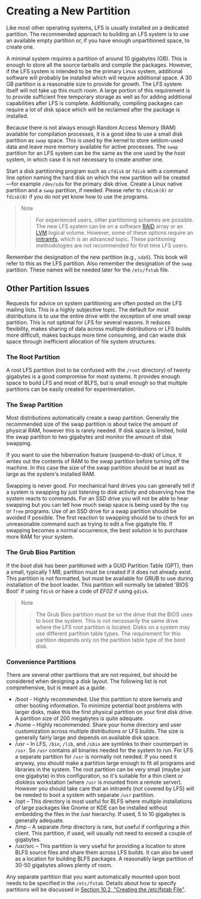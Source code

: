 # Creating a New Partition

Like most other operating systems, LFS is usually installed on a dedicated partition. The recommended approach to building an LFS system is to use an available empty partition or, if you have enough unpartitioned space, to create one.

A minimal system requires a partition of around 10 gigabytes (GB). This is enough to store all the source tarballs and compile the packages. However, if the LFS system is intended to be the primary Linux system, additional software will probably be installed which will require additional space. A 30 GB partition is a reasonable size to provide for growth.  The LFS system itself will not take up this much room.  A large portion of this requirement is to provide sufficient free temporary storage as well as for adding additional capabilities after LFS is complete. Additionally, compiling packages can require a lot of disk space which will be reclaimed after the package is installed.

Because there is not always enough Random Access Memory (RAM) available for compilation processes, it is a good idea to use a small disk partition as `swap` space. This is used by the kernel to store seldom-used data and leave more memory available for active processes. The `swap` partition for an LFS system can be the same as the one used by the host system, in which case it is not necessary to create another one.

Start a disk partitioning program such as `cfdisk` or `fdisk` with a command line option naming the hard disk on which the new partition will be created&mdash;for example `/dev/sda` for the primary disk drive. Create a Linux native partition and a `swap` partition, if needed. Please refer to `cfdisk(8)` or `fdisk(8)` if you do not yet know how to use the programs.

> Note
>> For experienced users, other partitioning schemes are possible. The new LFS system can be on a software [RAID](http://www.linuxfromscratch.org/blfs/view/10.1/postlfs/raid.html) array or an [LVM](http://www.linuxfromscratch.org/blfs/view/10.1/postlfs/aboutlvm.html) logical volume. However, some of these options require an [initramfs](http://www.linuxfromscratch.org/blfs/view/10.1/postlfs/initramfs.html), which is an advanced topic.  These partitioning methodologies are not recommended for first time LFS users.

Remember the designation of the new partition (e.g., `sda5`). This book will refer to this as the LFS partition. Also remember the designation of the `swap` partition. These names will be needed later for the `/etc/fstab` file.

## Other Partition Issues

Requests for advice on system partitioning are often posted on the LFS mailing lists. This is a highly subjective topic.  The default for most distributions is to use the entire drive with the exception of one small swap partition.  This is not optimal for LFS for several reasons.  It reduces flexibility, makes sharing of data across multiple distributions or LFS builds more difficult, makes backups more time consuming, and can waste disk space through inefficient allocation of file system structures.

### The Root Partition

A root LFS partition (not to be confused with the `/root` directory) of twenty gigabytes is a good compromise for most systems.  It provides enough space to build LFS and most of BLFS, but is small enough so that multiple partitions can be easily created for experimentation.

### The Swap Partition

Most distributions automatically create a swap partition.  Generally the recommended size of the swap partition is about twice the amount of physical RAM, however this is rarely needed.  If disk space is limited, hold the swap partition to two gigabytes and monitor the amount of disk swapping.

If you want to use the hibernation feature (suspend-to-disk) of Linux, it writes out the contents of RAM to the swap partition before turning off the machine. In this case the size of the swap partition should be at least as large as the system's installed RAM.

Swapping is never good. For mechanical hard drives you can generally tell if a system is swapping by just listening to disk activity and observing how the system reacts to commands.  For an SSD drive you will not be able to hear swapping but you can tell how much swap space is being used by the `top` or `free` programs.  Use of an SSD drive for a swap partition should be avoided if possible.  The first reaction to swapping should be to check for an unreasonable command such as trying to edit a five gigabyte file. If swapping becomes a normal occurrence, the best solution is to purchase more RAM for your system.

### The Grub Bios Partition

If the *boot disk* has been partitioned with a GUID Partition Table (GPT), then a small, typically 1 MB, partition must be created if it does not already exist.  This partition is not formatted, but must be available for GRUB to use during installation of the boot loader. This partition will normally be labeled 'BIOS Boot' if using `fdisk` or have a code of *EF02* if using `gdisk`.

> Note
>> The Grub Bios partition must be on the drive that the BIOS uses to boot the system.  This is not necessarily the same drive where the LFS root partition is located. Disks on a system may use different partition table types.  The requirement for this partition depends only on the partition table type of the boot disk.

### Convenience Partitions

There are several other partitions that are not required, but should be considered when designing a disk layout.  The following list is not comprehensive, but is meant as a guide.

- /boot - Highly recommended.  Use this partition to store kernels and other booting information.  To minimize potential boot problems with larger disks, make this the first physical partition on your first disk drive.  A partition size of 200 megabytes is quite adequate.
- /home – Highly recommended. Share your home directory and user customization across multiple distributions or LFS builds. The size is generally fairly large and depends on available disk space.
- /usr – In LFS, `/bin`, `/lib`, and `/sbin` are symlinks to their counterpart in `/usr`. So `/usr` contains all binaries needed for the system to run.  For LFS a separate partition for `/usr` is normally not needed. If you need it anyway, you should make a partition large enough to fit all programs and libraries in the system.  The root partition can be very small (maybe just one gigabyte) in this configuration, so it's suitable for a thin client or diskless workstation (where `/usr` is mounted from a remote server).  However you should take care that an initramfs (not covered by LFS) will be needed to boot a system with separate `/usr` partition.
- /opt – This directory is most useful for BLFS where multiple installations of large packages like Gnome or KDE can be installed without embedding the files in the /usr hierarchy. If used, 5 to 10 gigabytes is generally adequate.
- /tmp – A separate /tmp directory is rare, but useful if configuring a thin client. This partition, if used, will usually not need to exceed a couple of gigabytes.
- /usr/src – This partition is very useful for providing a location to store BLFS source files and share them across LFS builds. It can also be used as a location for building BLFS packages. A reasonably large partition of 30-50 gigabytes allows plenty of room.

Any separate partition that you want automatically mounted upon boot needs to be specified in the `/etc/fstab`.  Details about how to specify partitions will be discussed in [Section 10.2, "Creating the /etc/fstab File"](../../todo.md). 